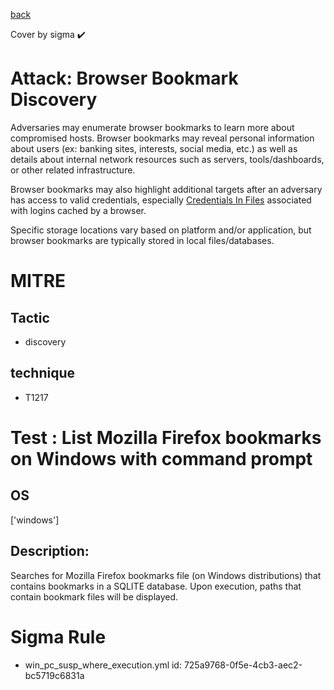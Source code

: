 [back](../index.md)

Cover by sigma :heavy_check_mark: 

# Attack: Browser Bookmark Discovery

 Adversaries may enumerate browser bookmarks to learn more about compromised hosts. Browser bookmarks may reveal personal information about users (ex: banking sites, interests, social media, etc.) as well as details about internal network resources such as servers, tools/dashboards, or other related infrastructure.

Browser bookmarks may also highlight additional targets after an adversary has access to valid credentials, especially [Credentials In Files](https://attack.mitre.org/techniques/T1552/001) associated with logins cached by a browser.

Specific storage locations vary based on platform and/or application, but browser bookmarks are typically stored in local files/databases.

# MITRE
## Tactic
  - discovery

## technique
  - T1217

# Test : List Mozilla Firefox bookmarks on Windows with command prompt

## OS

 ['windows']

## Description:

 Searches for Mozilla Firefox bookmarks file (on Windows distributions) that contains bookmarks in a SQLITE database.
Upon execution, paths that contain bookmark files will be displayed.


# Sigma Rule
 - win_pc_susp_where_execution.yml id: 725a9768-0f5e-4cb3-aec2-bc5719c6831a

